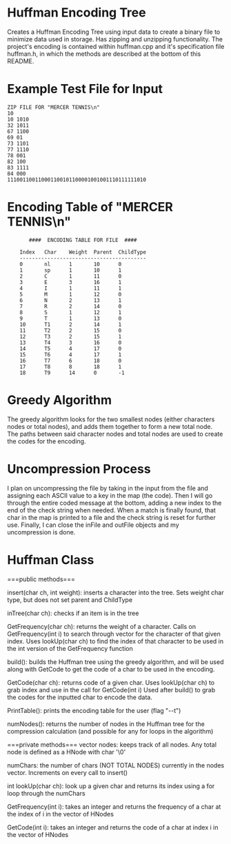 # Huffman Encoding Tree
Creates a Huffman Encoding Tree using input data to create a binary file to minimize data used in storage. Has zipping and unzipping functionality. The project's encoding is contained within huffman.cpp and it's specification file huffman.h, in which the methods are described at the bottom of this README.

# Example Test File for Input

    ZIP FILE FOR "MERCER TENNIS\n"
    10
    10 1010
    32 1011
    67 1100
    69 01
    73 1101
    77 1110
    78 001
    82 100
    83 1111
    84 000
    111001100110001100101100001001001110111111010

# Encoding Table of "MERCER TENNIS\n"

           ####  ENCODING TABLE FOR FILE  ####

        Index   Char    Weight  Parent  ChildType
        -----------------------------------------
        0       nl      1       10      0
        1       sp      1       10      1
        2       C       1       11      0
        3       E       3       16      1
        4       I       1       11      1
        5       M       1       12      0
        6       N       2       13      1
        7       R       2       14      0
        8       S       1       12      1
        9       T       1       13      0
        10      T1      2       14      1
        11      T2      2       15      0
        12      T3      2       15      1
        13      T4      3       16      0
        14      T5      4       17      0
        15      T6      4       17      1
        16      T7      6       18      0
        17      T8      8       18      1
        18      T9      14      0       -1

# Greedy Algorithm
The greedy algorithm looks for the two smallest nodes (either characters nodes or total nodes),
and adds them together to form a new total node. The paths between said character nodes and total nodes
are used to create the codes for the encoding. 

# Uncompression Process
I plan on uncompressing the file by taking in the input from the file and assigning each ASCII value to a key
in the map (the code). Then I will go through the entire coded message at the bottom, adding a new index to the end
of the check string when needed. When a match is finally found, that char in the map is printed to a file and the check
string is reset for further use. Finally, I can close the inFile and outFile objects and my uncompression is done.


# Huffman Class
===public methods===

insert(char ch, int weight): inserts a character into the tree. Sets weight char type, but does not set
parent and ChildType

inTree(char ch): checks if an item is in the tree

GetFrequency(char ch): returns the weight of a character. Calls on GetFrequency(int i) to search through vector
for the character of that given index. Uses lookUp(char ch) to find the index of that character to be used in the
int version of the GetFrequency function

build(): builds the Huffman tree using the greedy algorithm, and will be used along with GetCode to get the code
of a char to be used in the encoding.

GetCode(char ch): returns code of a given char. Uses lookUp(char ch) to grab index and use in the call for GetCode(int i)
Used after build() to grab the codes for the inputted char to encode the data.

PrintTable(): prints the encoding table for the user (flag "--t")

numNodes(): returns the number of nodes in the Huffman tree for the compression calculation (and possible for any for loops
in the algorithm)

===private methods===
vector<HNode> nodes: keeps track of all nodes. Any total node is defined as a HNode with char '\0'

numChars: the number of chars (NOT TOTAL NODES) currently in the nodes vector. Increments on every call to insert()

int lookUp(char ch): look up a given char and returns its index using a for loop through the numChars

GetFrequency(int i): takes an integer and returns the frequency of a char at the index of i in the vector of HNodes

GetCode(int i): takes an integer and returns the code of a char at index i in the vector of HNodes
